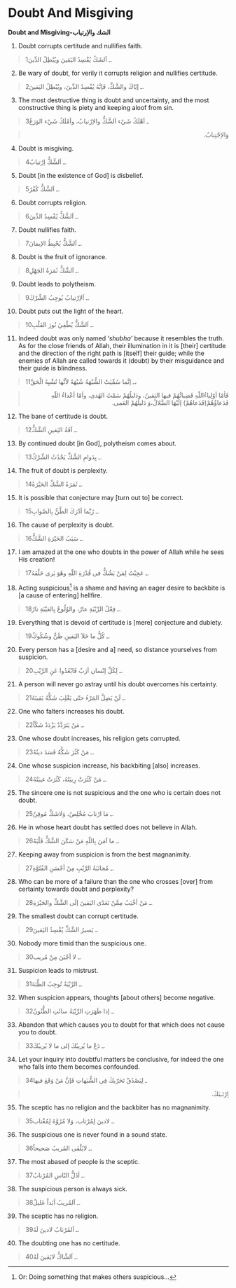 Doubt And Misgiving
===================

**Doubt and Misgiving-الشك والاِرتياب**

1. Doubt corrupts certitude and nullifies faith.

> 1ـ اَلشَكُ يُفْسِدُ اليَقينَ ويُبْطِلُ الدِّينَ.

2. Be wary of doubt, for verily it corrupts religion and nullifies
certitude.

> 2ـ إيّاكَ والشَّكَّ، فَإنَّهُ يُفْسِدُ الدِّينَ، ويُبْطِلُ اليَقينَ.

3. The most destructive thing is doubt and uncertainty, and the most
constructive thing is piety and keeping aloof from sin.

> 3ـ أهْلَكُ شَيْء اَلشَّكُّ والاِرْتيابُ، وأمْلَكُ شَيْء الوَرَعُ
<blockquote dir="rtl">
  <p>
وَالاِجْتِنابُ.
  </p>
</blockquote>

4. Doubt is misgiving.

> 4ـ اَلشَّكُّ اِرْتيابٌ.

5. Doubt [in the existence of God] is disbelief.

> 5ـ اَلشَّكُّ كُفْرٌ.

6. Doubt corrupts religion.

> 6ـ اَلشَّكُّ يُفْسِدُ الدِّينَ.

7. Doubt nullifies faith.

> 7ـ اَلشَّكُّ يُحْبِطُ الإيمانَ.

8. Doubt is the fruit of ignorance.

> 8ـ اَلشَّكُّ ثَمَرَةُ الجَهْلِ.

9. Doubt leads to polytheism.

> 9ـ اَلاِرْتيابُ يُوجِبُ الشِّرْكَ.

10. Doubt puts out the light of the heart.

> 10ـ اَلشَّكُّ يُطْفِيُ نُورَ القَلْبِ.

11. Indeed doubt was only named ‘*shubha’* because it resembles the
truth. As for the close friends of Allah, their illumination in it is
[their] certitude and the direction of the right path is [itself] their
guide; while the enemies of Allah are called towards it (doubt) by their
misguidance and their guide is blindness.

> 11ـ إنَّما سُمِّيَتْ الشُّبْهَةُ شُبْهَةً لأنَّها تُشْبِهُ الْحَقَّ،
<blockquote dir="rtl">
  <p>
فَأمّا أوْلِياءُاللّهِ فَضِيائُهُمْ فيها اليَقينُ، ودَليلُهُمْ سَمْتُ
الهُدى، وأمّا أعْداءُ اللّهِ فَدَعاؤُهُمْ(فَدَعاهُمْ) إلَيْهَا
الضَّلالُ،وَ دَليلُهُمْ العَمى.
  </p>
</blockquote>

12. The bane of certitude is doubt.

> 12ـ آفَةُ اليَقينِ اَلشَّكُّ.

13. By continued doubt [in God], polytheism comes about.

> 13ـ بِدَوامِ الشَّكِّ يَحْدُثُ الشِّرْكُ.

14. The fruit of doubt is perplexity.

> 14ـ ثَمَرَةُ الشَّكِّ الحَيْرَةُ.

15. It is possible that conjecture may [turn out to] be correct.

> 15ـ رُبَّما أدْرَكَ الظَّنُّ بِالصَّوابِ.

16. The cause of perplexity is doubt.

> 16ـ سَبَبُ الحَيْرَةِ الشَّكُّ.

17. I am amazed at the one who doubts in the power of Allah while he
sees His creation!

> 17ـ عَجِبْتُ لِمَنْ يَشُكُّ في قُدْرَةِ اللّهِ وهُوَ يَرى خَلْقَهُ.

18. Acting suspicious[^1] is a shame and having an eager desire to
backbite is [a cause of entering] hellfire.

> 18ـ فِعْلُ الرِّيْبَةِ عارٌ، والوُلُوعُ بِالغيْبَةِ نارٌ.

19. Everything that is devoid of certitude is [mere] conjecture and
dubiety.

> 19ـ كُلُّ ما خَلاَ اليَقينِ ظَنٌّ وشُكُوكٌ.

20. Every person has a [desire and a] need, so distance yourselves from
suspicion.

> 20ـ لِكُلِّ إنْسان أرَبٌ فَابْعُدُوا عَنِ الرَّيْبِ.

21. A person will never go astray until his doubt overcomes his
certainty.

> 21ـ لَنْ يَضِلَّ المَرْءُ حتّى يَغْلِبَ شَكُّهُ يَقينَهُ.

22. One who falters increases his doubt.

> 22ـ مَنْ يَتَرَدَّدْ يَزْدَدْ شَكّاً.

23. One whose doubt increases, his religion gets corrupted.

> 23ـ مَنْ كَثُرَ شَكُّهُُ فَسَدَ دينُهُ.

24. One whose suspicion increase, his backbiting [also] increases.

> 24ـ مَنْ كَثُرَتْ رِيبَتُهُ، كَثُرَتْ غيبَتُهُ.

25. The sincere one is not suspicious and the one who is certain does
not doubt.

> 25ـ مَا ارْتابَ مُخْلِصٌ، وَلاشَكَّ مُوقِنٌ.

26. He in whose heart doubt has settled does not believe in Allah.

> 26ـ ما آمَنَ بِاللّهِ مَنْ سَكَنَ الشَّكُّ قَلْبَهُ.

27. Keeping away from suspicion is from the best magnanimity.

> 27ـ مُجانَبَةُ الرَّيْبِ مِنْ أحْسَنِ الفُتُوَّةِ.

28. Who can be more of a failure than the one who crosses [over] from
certainty towards doubt and perplexity?

> 28ـ مَنْ أخْيَبُ مِمَّنْ تَعَدّى اليَقينَ إلَى الشَّكِّ والحَيْرَةِ.

29. The smallest doubt can corrupt certitude.

> 29ـ يَسيرُ الشَّكِّ يُفْسِدُ اليَقينَ.

30. Nobody more timid than the suspicious one.

> 30ـ لا أجْبَنَ مِنْ مُريب.

31. Suspicion leads to mistrust.

> 31ـ الرِّيْبَةُ تُوجِبُ الظِّنَةَ.

32. When suspicion appears, thoughts [about others] become negative.

> 32ـ إذا ظَهَرَتِ الرِّيْبَةُ سائَتِ الظُّنُونُ.

33. Abandon that which causes you to doubt for that which does not cause
you to doubt.

> 33ـ دَعْ ما يُريبُكَ إلى ما لا يُريبُكَ.

34. Let your inquiry into doubtful matters be conclusive, for indeed the
one who falls into them becomes confounded.

> 34ـ لِيَصْدُقْ تَحَرّيكَ فِي الشُّبَهاتِ فَإنَّ مَنْ وَقَعَ فيها
<blockquote dir="rtl">
  <p>
اِرْتَـبَكَ.
  </p>
</blockquote>

35. The sceptic has no religion and the backbiter has no magnanimity.

> 35ـ لادينَ لِمُرْتاب، وَلا مُرُوَّةَ لِمُغْتاب.

36. The suspicious one is never found in a sound state.

> 36ـ لايُلْفَى المُريبُ صَحيحاً.

37. The most abased of people is the sceptic.

> 37ـ أذَلُّ النّاسِ المُرْتابُ.

38. The suspicious person is always sick.

> 38ـ اَلمُريبُ أبَداً عَليلٌ.

39. The sceptic has no religion.

> 39ـ اَلمُرْتابُ لادينَ لَهُ.

40. The doubting one has no certitude.

> 40ـ اَلشَّاكُّ لايَقينَ لَهُ.

[^1]: Or: Doing something that makes others suspicious...


